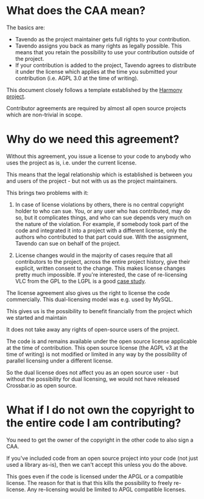# What does the CAA mean?

The basics are:

* Tavendo as the project maintainer gets full rights to your contribution.
* Tavendo assigns you back as many rights as legally possible. This means that you retain the possibility to use your contribution outside of the project.
* If your contribution is added to the project, Tavendo agrees to distribute it under the license which applies at the time you submitted your contribution (i.e. AGPL 3.0 at the time of writing).

This document closely follows a template established by the [Harmony project](http://harmonyagreements.org/). 

Contributor agreements are required by almost all open source projects which are non-trivial in scope.

# Why do we need this agreement?

Without this agreement, you issue a license to your code to anybody who uses the project as is, i.e. under the current license.

This means that the legal relationship which is established is between you and users of the project - but not with us as the project maintainers.

This brings two problems with it:

1. In case of license violations by others, there is no central copyright holder to who can sue. You, or any user who has contributed, may do so, but it complicates things, and who can sue depends very much on the nature of the violation. For example, if somebody took part of the code and integrated it into a project with a different license, only the authors who contributed to that part could sue.
With the assignment, Tavendo can sue on behalf of the project.

2. License changes would in the majority of cases require that all contributors to the project, across the entire project history, give their explicit, written consent to the change. 
This makes license changes pretty much impossible. If you're interested, the case of re-licensing VLC from the GPL to the LGPL is a good [case study](http://lwn.net/Articles/525718/). 

The license agreement also gives us the right to license the code commercially. This dual-licensing model was e.g. used by MySQL.

This gives us is the possibility to benefit financially from the project which we started and maintain

It does not take away any rights of open-source users of the project. 

The code is and remains available under the open source license applicable at the time of contribution. This open source license (the AGPL v3 at the time of writing) is not modified or limited in any way by the possibility of parallel licensing under a different license.

So the dual license does not affect you as an open source user - but without the possibility for dual licensing, we would not have released Crossbar.io as open source.

# What if I do not own the copyright to the entire code I am contributing?

You need to get the owner of the copyright in the other code to also sign a CAA.

If you've included code from an open source project into your code (not just used a library as-is), then we can't accept this unless you do the above. 

This goes even if the code is licensed under the APGL or a compatible license. The reason for that is that this kills the possibility to freely re-license. Any re-licensing would be limited to APGL compatible licenses.